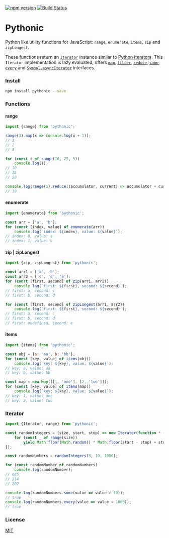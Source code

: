 [![npm version](https://badge.fury.io/js/pythonic.svg)](https://www.npmjs.com/package/pythonic)
[![Build Status](https://api.travis-ci.org/assister-ai/pythonic.svg?branch=master)](https://travis-ci.org/assister-ai/pythonic)

# Pythonic

Python like utility functions for JavaScript: `range`, `enumerate`, `items`, `zip` and `zipLongest`.

These functions return an [`Iterator`](https://github.com/assister-ai/pythonic/blob/master/index.js#L1)
instance similar to [Python Iterators](https://wiki.python.org/moin/Iterator).
This `Iterator` implementation is lazy evaluated,
offers [`map`](https://developer.mozilla.org/en-US/docs/Web/JavaScript/Reference/Global_Objects/Array/map),
[`filter`](https://developer.mozilla.org/en-US/docs/Web/JavaScript/Reference/Global_Objects/Array/filter),
[`reduce`](https://developer.mozilla.org/en-US/docs/Web/JavaScript/Reference/Global_Objects/Array/reduce),
[`some`](https://developer.mozilla.org/en-US/docs/Web/JavaScript/Reference/Global_Objects/Array/some),
[`every`](https://developer.mozilla.org/en-US/docs/Web/JavaScript/Reference/Global_Objects/Array/every)
and [`Symbol.asyncIterator`](https://developer.mozilla.org/en-US/docs/Web/JavaScript/Reference/Global_Objects/Symbol/asyncIterator)
interfaces.

### Install
```bash
npm install pythonic --save
```

### Functions

#### range

```javascript
import {range} from 'pythonic';

range(3).map(x => console.log(x + 1));
// 1
// 2
// 3

for (const i of range(10, 25, 5))
    console.log(i);
// 10
// 15
// 20

console.log(range(5).reduce((accumulator, current) => accumulator + current));
// 10
```

#### enumerate

```javascript
import {enumerate} from 'pythonic';

const arr = ['a', 'b'];
for (const [index, value] of enumerate(arr))
    console.log(`index: ${index}, value: ${value}`);
// index: 0, value: a
// index: 1, value: b
```

#### zip | zipLongest

```javascript
import {zip, zipLongest} from 'pythonic';

const arr1 = ['a', 'b'];
const arr2 = ['c', 'd', 'e'];
for (const [first, second] of zip(arr1, arr2))
    console.log(`first: ${first}, second: ${second}`);
// first: a, second: c
// first: b, second: d

for (const [first, second] of zipLongest(arr1, arr2))
    console.log(`first: ${first}, second: ${second}`);
// first: a, second: c
// first: b, second: d
// first: undefined, second: e
```

#### items

```javascript
import {items} from 'pythonic';

const obj = {a: 'aa', b: 'bb'};
for (const [key, value] of items(obj))
    console.log(`key: ${key}, value: ${value}`);
// key: a, value: aa
// key: b, value: bb

const map = new Map([[1, 'one'], [2, 'two']]);
for (const [key, value] of items(map))
    console.log(`key: ${key}, value: ${value}`);
// key: 1, value: one
// key: 2, value: two
```

### Iterator
```javascript
import {Iterator, range} from 'pythonic';

const randomIntegers = (size, start, stop) => new Iterator(function * () {
    for (const _ of range(size))
        yield Math.floor(Math.random() * Math.floor(start - stop) + stop);
});

const randomNumbers = randomIntegers(3, 10, 1000);

for (const randomNumber of randomNumbers)
    console.log(randomNumber);
// 685
// 214
// 202

console.log(randomNumbers.some(value => value > 10));
// true
console.log(randomNumbers.every(value => value < 1000));
// true
```

### License

[MIT](https://github.com/assister-ai/pythonic/blob/master/LICENSE)
